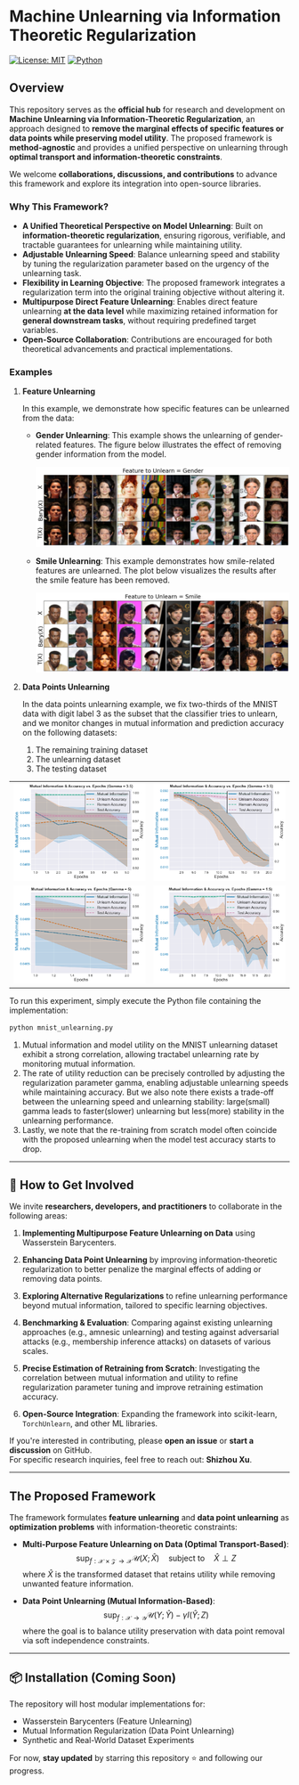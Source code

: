 # Machine Unlearning via Information Theoretic Regularization

[![License: MIT](https://img.shields.io/badge/License-MIT-green.svg)](https://opensource.org/licenses/MIT)
[![Python](https://img.shields.io/badge/Python-3.8%2B-blue.svg)](https://www.python.org/)

## Overview

This repository serves as the **official hub** for research and development on **Machine Unlearning via Information-Theoretic Regularization**, an approach designed to **remove the marginal effects of specific features or data points while preserving model utility**. The proposed framework is **method-agnostic** and provides a unified perspective on unlearning through **optimal transport and information-theoretic constraints**.

We welcome **collaborations, discussions, and contributions** to advance this framework and explore its integration into open-source libraries.

### Why This Framework?
- **A Unified Theoretical Perspective on Model Unlearning**: Built on **information-theoretic regularization**, ensuring rigorous, verifiable, and tractable guarantees for unlearning while maintaining utility.
- **Adjustable Unlearning Speed**: Balance unlearning speed and stability by tuning the regularization parameter based on the urgency of the unlearning task.
- **Flexibility in Learning Objective**: The proposed framework integrates a regularization term into the original training objective without altering it.
- **Multipurpose Direct Feature Unlearning**: Enables direct feature unlearning **at the data level** while maximizing retained information for **general downstream tasks**, without requiring predefined target variables.
- **Open-Source Collaboration**: Contributions are encouraged for both theoretical advancements and practical implementations.

### Examples

1. **Feature Unlearning**

   In this example, we demonstrate how specific features can be unlearned from the data:
   
   - **Gender Unlearning**: This example shows the unlearning of gender-related features. The figure below illustrates the effect of removing gender information from the model.
   
     ![Gender Unlearn](gender_unlearn.png)
   
   - **Smile Unlearning**: This example demonstrates how smile-related features are unlearned. The plot below visualizes the results after the smile feature has been removed.
   
     ![Smile Unlearn](smile_unlearn.png)

2. **Data Points Unlearning**

   In the data points unlearning example, we fix two-thirds of the MNIST data with digit label 3 as the subset that the classifier tries to unlearn, and we monitor changes in mutual information and prediction accuracy on the following datasets:
   1. The remaining training dataset
   2. The unlearning dataset
   3. The testing dataset

<table>
  <tr>
    <td><img src="MI_ACC_3.5_5.png" alt="MI_ACC_3.5_5" width="300"></td>
    <td><img src="MI_ACC_3.5_20.png" alt="MI_ACC_3.5_20" width="300"></td>
  </tr>
  <tr>
    <td><img src="MI_ACC_5_2.png" alt="MI_ACC_5_2" width="300"></td>
    <td><img src="MI_ACC_1.5_20.png" alt="MI_ACC_1.5_20" width="300"></td>
  </tr>
</table>

To run this experiment, simply execute the Python file containing the implementation:
```bash
python mnist_unlearning.py
```
1. Mutual information and model utility on the MNIST unlearning dataset exhibit a strong correlation, allowing tractabel unlearning rate by monitoring mutual information.
2. The rate of utility reduction can be precisely controlled by adjusting the regularization parameter gamma, enabling adjustable unlearning speeds while maintaining accuracy. But we also note there exists a trade-off between the unlearning speed and unlearning stability: large(small) gamma leads to faster(slower) unlearning but less(more) stability in the unlearning performance.
3. Lastly, we note that the re-training from scratch model often coincide with the proposed unlearning when the model test accuracy starts to drop.


---

## 🤝 How to Get Involved

We invite **researchers, developers, and practitioners** to collaborate in the following areas:  

1. **Implementing Multipurpose Feature Unlearning on Data** using Wasserstein Barycenters.  

2. **Enhancing Data Point Unlearning** by improving information-theoretic regularization to better penalize the marginal effects of adding or removing data points.  

3. **Exploring Alternative Regularizations** to refine unlearning performance beyond mutual information, tailored to specific learning objectives.  

4. **Benchmarking & Evaluation**: Comparing against existing unlearning approaches (e.g., amnesic unlearning) and testing against adversarial attacks (e.g., membership inference attacks) on datasets of various scales.  

5. **Precise Estimation of Retraining from Scratch**: Investigating the correlation between mutual information and utility to refine regularization parameter tuning and improve retraining estimation accuracy.  

6. **Open-Source Integration**: Expanding the framework into scikit-learn, `TorchUnlearn`, and other ML libraries.  

If you're interested in contributing, please **open an issue** or **start a discussion** on GitHub.  
For specific research inquiries, feel free to reach out: **Shizhou Xu**.

---

## The Proposed Framework

The framework formulates **feature unlearning** and **data point unlearning** as **optimization problems** with information-theoretic constraints:

- **Multi-Purpose Feature Unlearning on Data (Optimal Transport-Based)**:
  $$
  \sup_{f: \mathcal{X} \times \mathcal{Z} \rightarrow \mathcal{X}} \mathcal{U}(X; \hat{X}) \quad \text{subject to} \quad \hat{X} \perp Z
  $$
  where $\hat{X}$ is the transformed dataset that retains utility while removing unwanted feature information.

- **Data Point Unlearning (Mutual Information-Based)**:
  $$
  \sup_{f: \mathcal{X} \rightarrow \mathcal{Y}} \mathcal{U}(Y; \hat{Y}) - \gamma I(\hat{Y}; Z)
  $$
  where the goal is to balance utility preservation with data point removal via soft independence constraints.

---

## 📦 Installation (Coming Soon)

The repository will host modular implementations for:
- Wasserstein Barycenters (Feature Unlearning)
- Mutual Information Regularization (Data Point Unlearning)
- Synthetic and Real-World Dataset Experiments

For now, **stay updated** by starring this repository ⭐ and following our progress.
